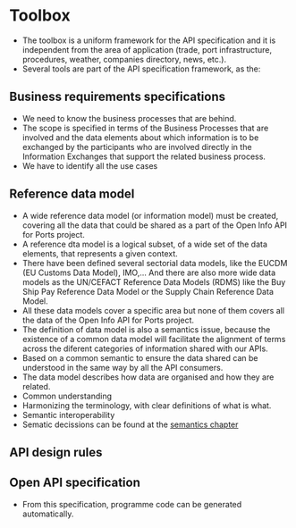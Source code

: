 # Toolbox
- The toolbox is a uniform framework for the API specification and it is independent from the area of application (trade, port infrastructure, procedures, weather, companies directory, news, etc.).
- Several tools are part of the API specification framework, as the: 
## Business requirements specifications 
- We need to know the business processes that are behind.
- The scope is specified in terms of the Business Processes that are involved and the data elements about which information is to be exchanged by the participants who are involved directly in the Information Exchanges that support the related business process.
- We have to identify all the use cases
## Reference data model
- A wide reference data model (or information model) must be created, covering all the data that could be shared as a part of the Open Info API for Ports project. 
- A reference dta model is a logical subset, of a wide set of the data elements, that represents a given context.
- There have been defined several sectorial data models, like the EUCDM (EU Customs Data Model), IMO,... And there are also more wide data models as the UN/CEFACT Reference Data Models (RDMS) like the Buy Ship Pay Reference Data Model or the Supply Chain Reference Data Model.
- All these data models cover a specific area but none of them covers all the data of the Open Info API for Ports project. 
- The definition of data model is also a semantics issue, because the existence of a common data model will facilitate the alignment of terms across the diferent categories of information shared with our APIs.
- Based on a common semantic to ensure the data shared can be understood in the same way by all the API consumers.
- The data model describes how data are organised and how they are related.
- Common understanding
- Harmonizing the terminology, with clear definitions of what is what.
- Semantic interoperability
- Sematic decissions can be found at the [semantics chapter](./semantics.md)
## API design rules

## Open API specification
- From this specification, programme code can be generated automatically.